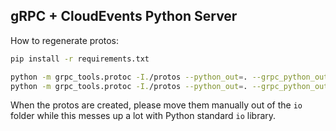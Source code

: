 gRPC + CloudEvents Python Server
--------------

How to regenerate protos:

```bash
pip install -r requirements.txt

python -m grpc_tools.protoc -I./protos --python_out=. --grpc_python_out=. ./protos/io/cloudevents/example/service.proto
python -m grpc_tools.protoc -I./protos --python_out=. --grpc_python_out=. ./protos/io/cloudevents/v1/cloudevents.proto
```

When the protos are created, please move them manually out of the `io` folder while this
messes up a lot with Python standard `io` library.
